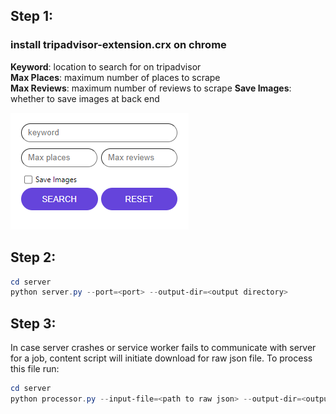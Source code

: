 ## Step 1: 
### install tripadvisor-extension.crx on chrome

<b>Keyword</b>: location to search for on tripadvisor <br />
<b>Max Places</b>: maximum number of places to scrape <br />
<b>Max Reviews</b>: maximum number of reviews to scrape
<b>Save Images</b>: whether to save images at back end

 ![demo](demo.png)

## Step 2:
```powershell
cd server
python server.py --port=<port> --output-dir=<output directory>
```

## Step 3:
In case server crashes or service worker fails to communicate with server for a job, content script will initiate download for raw json file. To process this file run:
```powershell
cd server
python processor.py --input-file=<path to raw json> --output-dir=<output directory>
```